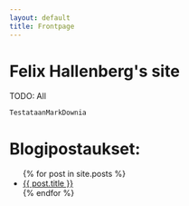 ```yaml
---
layout: default
title: Frontpage
---
```


# Felix Hallenberg's site

TODO: All

```
TestataanMarkDownia
```

# Blogipostaukset:

<ul>
  {% for post in site.posts %}
    <li>
      <a href="{{ post.url }}">{{ post.title }}</a>
    </li>
  {% endfor %}
</ul>
